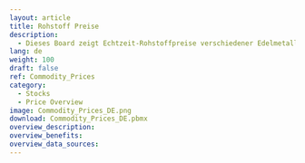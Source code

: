 ```yaml
---
layout: article
title: Rohstoff Preise
description: 
  - Dieses Board zeigt Echtzeit-Rohstoffpreise verschiedener Edelmetalle an, z.b. Gold, Silber, etc.
lang: de
weight: 100
draft: false
ref: Commodity_Prices
category:
  - Stocks
  - Price Overview
image: Commodity_Prices_DE.png
download: Commodity_Prices_DE.pbmx
overview_description:
overview_benefits:
overview_data_sources:
---
```

